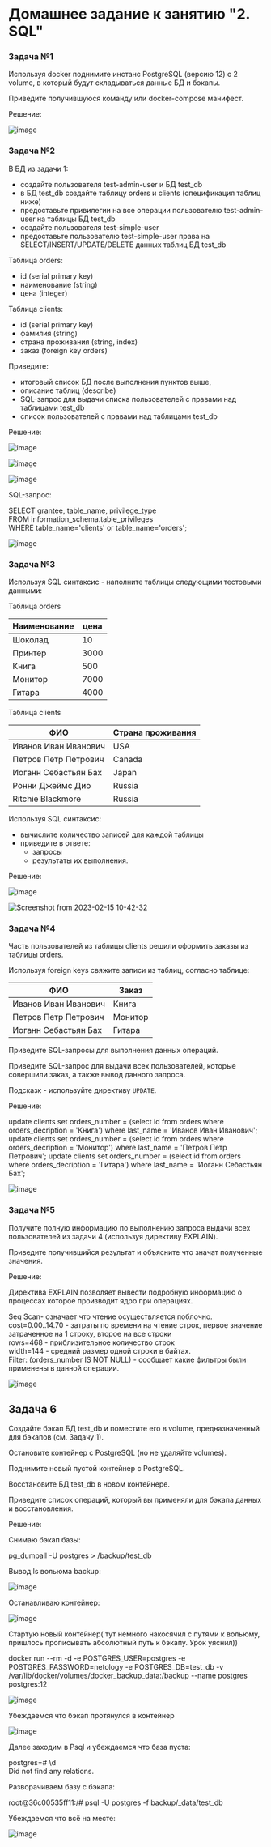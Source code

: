 # Домашнее задание к занятию "2. SQL"

### Задача №1 

Используя docker поднимите инстанс PostgreSQL (версию 12) c 2 volume, в который будут складываться данные БД и бэкапы.

Приведите получившуюся команду или docker-compose манифест.

Решение: 

![image](https://user-images.githubusercontent.com/92155007/218685869-6cc6826e-755a-4d7c-b7d4-286c5bf84588.png)


### Задача №2

В БД из задачи 1: 
- создайте пользователя test-admin-user и БД test_db
- в БД test_db создайте таблицу orders и clients (спeцификация таблиц ниже)
- предоставьте привилегии на все операции пользователю test-admin-user на таблицы БД test_db
- создайте пользователя test-simple-user  
- предоставьте пользователю test-simple-user права на SELECT/INSERT/UPDATE/DELETE данных таблиц БД test_db

Таблица orders:
- id (serial primary key)
- наименование (string)
- цена (integer)

Таблица clients:
- id (serial primary key)
- фамилия (string)
- страна проживания (string, index)
- заказ (foreign key orders)

Приведите:
- итоговый список БД после выполнения пунктов выше,
- описание таблиц (describe)
- SQL-запрос для выдачи списка пользователей с правами над таблицами test_db
- список пользователей с правами над таблицами test_db

Решение: 

![image](https://user-images.githubusercontent.com/92155007/218735743-dc3bc551-6800-4580-9413-0d9c0f9dc716.png)

![image](https://user-images.githubusercontent.com/92155007/218735826-3ec03bb0-b616-4f0f-b636-62a8e3a66e31.png)

![image](https://user-images.githubusercontent.com/92155007/218735886-db52dca3-4dc3-4088-a62d-11158f12c7e8.png)

SQL-запрос:

SELECT grantee, table_name, privilege_type \
FROM information_schema.table_privileges \
WHERE table_name='clients' or table_name='orders';

![image](https://user-images.githubusercontent.com/92155007/218751585-8028e2ae-4ece-4ead-a91a-9fdeffd98d6d.png)

### Задача №3

Используя SQL синтаксис - наполните таблицы следующими тестовыми данными:

Таблица orders

|Наименование|цена|
|------------|----|
|Шоколад| 10 |
|Принтер| 3000 |
|Книга| 500 |
|Монитор| 7000|
|Гитара| 4000|

Таблица clients

|ФИО|Страна проживания|
|------------|----|
|Иванов Иван Иванович| USA |
|Петров Петр Петрович| Canada |
|Иоганн Себастьян Бах| Japan |
|Ронни Джеймс Дио| Russia|
|Ritchie Blackmore| Russia|

Используя SQL синтаксис:
- вычислите количество записей для каждой таблицы 
- приведите в ответе:
    - запросы 
    - результаты их выполнения.

Решение:

![image](https://user-images.githubusercontent.com/92155007/218952109-f2a1e634-24f5-49fd-ae58-a344bcf37db3.png)

![Screenshot from 2023-02-15 10-42-32](https://user-images.githubusercontent.com/92155007/218952311-7e8c07a7-2bcc-4247-8fb5-03c7ef588c2f.png)


### Задача №4

Часть пользователей из таблицы clients решили оформить заказы из таблицы orders.

Используя foreign keys свяжите записи из таблиц, согласно таблице:

|ФИО|Заказ|
|------------|----|
|Иванов Иван Иванович| Книга |
|Петров Петр Петрович| Монитор |
|Иоганн Себастьян Бах| Гитара |

Приведите SQL-запросы для выполнения данных операций.

Приведите SQL-запрос для выдачи всех пользователей, которые совершили заказ, а также вывод данного запроса.
 
Подсказк - используйте директиву `UPDATE`.


Решение:

update clients set orders_number = (select id from orders where orders_decription = 'Книга') where last_name = 'Иванов Иван Иванович';
update clients set orders_number = (select id from orders where orders_decription = 'Монитор') where last_name = 'Петров Петр Петрович';
update clients set orders_number = (select id from orders where orders_decription = 'Гитара') where last_name = 'Иоганн Себастьян Бах';

![image](https://user-images.githubusercontent.com/92155007/218963282-18cd48c1-5f27-4e90-b14c-ea32d5617356.png)

### Задача №5

Получите полную информацию по выполнению запроса выдачи всех пользователей из задачи 4 
(используя директиву EXPLAIN).

Приведите получившийся результат и объясните что значат полученные значения.

Решение:

Директива EXPLAIN позволяет вывести подробную информацию о процессах которое производит ядро при операциях.

Seq Scan- означает что чтение осуществляется поблочно. \
cost=0.00..14.70 - затраты по времени на чтение строк, первое значение затраченное на 1 строку, второе на все строки \
rows=468 - приблизительное количество строк \
width=144 - средний размер одной строки в байтах. \
Filter: (orders_number IS NOT NULL) - сообщает какие фильтры были применены в данной операции. 

![image](https://user-images.githubusercontent.com/92155007/218964466-b66f9081-b7b9-481e-9d63-65149fec907f.png)

## Задача 6

Создайте бэкап БД test_db и поместите его в volume, предназначенный для бэкапов (см. Задачу 1).

Остановите контейнер с PostgreSQL (но не удаляйте volumes).

Поднимите новый пустой контейнер с PostgreSQL.

Восстановите БД test_db в новом контейнере.

Приведите список операций, который вы применяли для бэкапа данных и восстановления. 

Решение:

Снимаю бэкап базы:

pg_dumpall -U postgres > /backup/test_db

Вывод ls вольюма backup:

![image](https://user-images.githubusercontent.com/92155007/218980804-b5aae8bb-030f-4ade-8f7d-ceadd7b86637.png)

Останавливаю контейнер:

![image](https://user-images.githubusercontent.com/92155007/218981451-3bec4e61-bba2-4909-8650-7b8f51c05279.png)

Стартую новый контейнер( тут немного накосячил с путями к вольюму, пришлось прописывать абсолютный путь к бэкапу. Урок уяснил))

docker run --rm -d -e POSTGRES_USER=postgres -e POSTGRES_PASSWORD=netology -e POSTGRES_DB=test_db -v /var/lib/docker/volumes/docker_backup_data:/backup --name postgres postgres:12


![image](https://user-images.githubusercontent.com/92155007/219006278-01a48bb9-21e3-4f27-bcbd-960d65370ed9.png)

Убеждаемся что бэкап протянулся в контейнер

![image](https://user-images.githubusercontent.com/92155007/219006503-1b932589-1fe1-43c2-9d7b-db673b62ee8c.png)

Далее заходим в Psql и убеждаемся что база пуста:

postgres=# \d \
Did not find any relations.

Разворачиваем базу с бэкапа:

root@36c00535ff11:/# psql -U postgres -f backup/_data/test_db

Убеждаемся что всё на месте:

![image](https://user-images.githubusercontent.com/92155007/219007303-9b8a2069-c439-486c-9c74-104b756d27e0.png)






